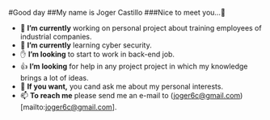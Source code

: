 #Good day
##My name is Joger Castillo
###Nice to meet you...👋

- 🔭 **I’m currently** working on personal project about training employees of industrial companies.
- 🌱 **I’m currently** learning cyber security.
- ✋ **I’m looking** to start to work in back-end job.
- 👍 **I’m looking** for help in any project project in which my knowledge brings a lot of ideas.
- 💬 **If you want,** you cand ask me about my personal interests.
- 📫 **To reach me** please send me an e-mail to (joger6c@gmail.com) [mailto:joger6c@gmail.com].
